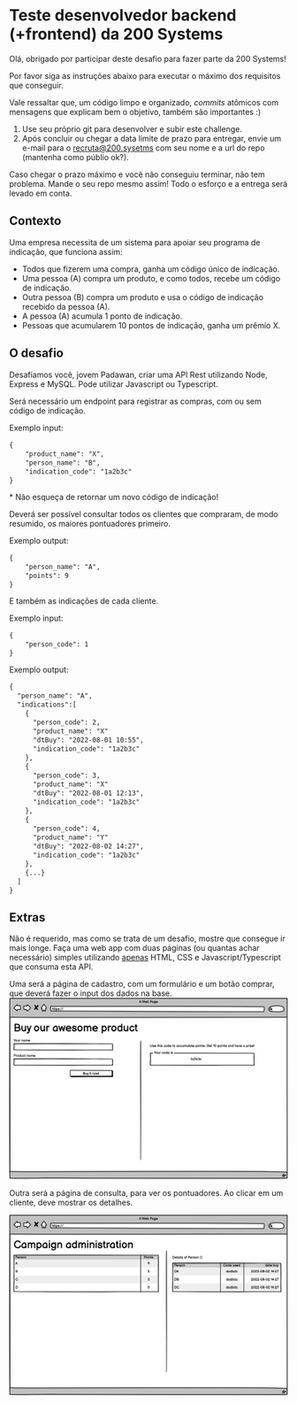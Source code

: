 # Teste desenvolvedor backend (+frontend) da 200 Systems

Olá, obrigado por participar deste desafio para fazer parte da 200 Systems!

Por favor siga as instruções abaixo para executar o máximo dos requisitos que conseguir.

Vale ressaltar que, um código limpo e organizado, _commits_ atômicos com mensagens que explicam bem o objetivo, também são importantes :)

1. Use seu próprio git para desenvolver e subir este challenge.
2. Após concluir ou chegar a data limite de prazo para entregar, envie um e-mail para o [recruta@200.sysetms](mailto:recruta@200.systems) com seu nome e a url do repo (mantenha como públio ok?).

Caso chegar o prazo máximo e você não conseguiu terminar, não tem problema. Mande o seu repo mesmo assim! Todo o esforço e a entrega será levado em conta.

## Contexto

Uma empresa necessita de um sistema para apoiar seu programa de indicação, que funciona assim:

- Todos que fizerem uma compra, ganha um código único de indicação.
- Uma pessoa (A) compra um produto, e como todos, recebe um código de indicação.
- Outra pessoa (B) compra um produto e usa o código de indicação recebido da pessoa (A).
- A pessoa (A) acumula 1 ponto de indicação.
- Pessoas que acumularem 10 pontos de indicação, ganha um prêmio X.

## O desafio

Desafiamos você, jovem Padawan, criar uma API Rest utilizando Node, Express e MySQL. Pode utilizar Javascript ou Typescript. 

Será necessário um endpoint para registrar as compras, com ou sem código de indicação.

Exemplo input:
```
{
    "product_name": "X",
    "person_name": "B",
    "indication_code": "1a2b3c"
}
```

\* Não esqueça de retornar um novo código de indicação!


Deverá ser possível consultar todos os clientes que compraram, de modo resumido, os maiores pontuadores primeiro.

Exemplo output:
```
{
    "person_name": "A",
    "points": 9
}
```

E também as indicações de cada cliente.

Exemplo input:
```
{
    "person_code": 1
}
```

Exemplo output:
```
{
  "person_name": "A",
  "indications":[
    {
      "person_code": 2,
      "product_name": "X"
      "dtBuy": "2022-08-01 10:55",
      "indication_code": "1a2b3c"
    },
    {
      "person_code": 3,
      "product_name": "X"
      "dtBuy": "2022-08-01 12:13",
      "indication_code": "1a2b3c"
    },
    {
      "person_code": 4,
      "product_name": "Y"
      "dtBuy": "2022-08-02 14:27",
      "indication_code": "1a2b3c"
    },
    {...}
  ]
}
```


## Extras

Não é requerido, mas como se trata de um desafio, mostre que consegue ir mais longe. Faça uma web app com duas páginas (ou quantas achar necessário) simples utilizando <u>apenas</u> HTML, CSS e Javascript/Typescript que consuma esta API.

Uma será a página de cadastro, com um formulário e um botão comprar, que deverá fazer o input dos dados na base. 
![Formulário de compra](./images/Form.png)

Outra será a página de consulta, para ver os pontuadores. Ao clicar em um cliente, deve mostrar os detalhes.

![Consulta indicações](./images/Admin.png)

